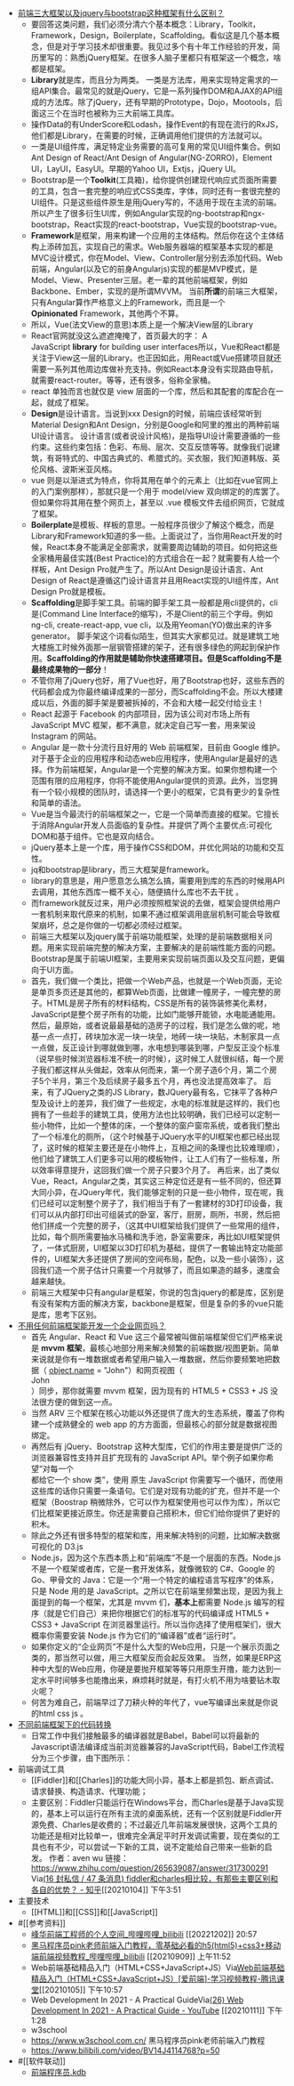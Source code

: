 - [前端三大框架以及jquery与bootstrap这种框架有什么区别？](https://www.zhihu.com/question/304757674)
    - 要回答这类问题，我们必须分清六个基本概念：Library，Toolkit，Framework，Design，Boilerplate，Scaffolding。看似这是几个基本概念，但是对于学习技术却很重要。我见过多个有十年工作经验的开发，简历里写的：熟悉jQuery框架。在很多人脑子里都只有框架这一个概念，啥都是框架。
    - **Library**就是库，而且分为两类。 一类是方法库，用来实现特定需求的一组API集合。最常见的就是jQuery，它是一系列操作DOM和AJAX的API组成的方法库。除了jQuery，还有早期的Prototype，Dojo，Mootools，后面这三个在当时也被称为三大前端工具库。
    - 操作Data的有UnderScore和Lodash，操作Event的有现在流行的RxJS，他们都是Library，在需要的时候，正确调用他们提供的方法就可以。
    - 一类是UI组件库，满足特定业务需要的高可复用的常见UI组件集合。例如Ant Design of React/Ant Design of Angular(NG-ZORRO)，Element UI，LayUI，EasyUI。早期的Yahoo UI，Extjs，jQuery UI。
    - Bootstrap是一个**Toolkit**(工具箱)，给你提供创建现代响应式页面所需要的工具，包含一套完整的响应式CSS类库，字体，同时还有一套很完整的UI组件。只是这些组件原生是用jQuery写的，不适用于现在主流的前端。所以产生了很多衍生UI库，例如Angular实现的ng-bootstrap和ngx-bootstrap，React实现的react-bootstrap，Vue实现的bootstrap-vue。
    - **Framework**是框架，用来构建一个应用的主体结构。然后你在这个主体结构上添砖加瓦，实现自己的需求。Web服务器端的框架基本实现的都是MVC设计模式，你在Model、View、Controller层分别去添加代码。Web前端，Angular(以及它的前身Angularjs)实现的都是MVP模式，是Model、View、Presenter三层。老一辈的其他前端框架，例如Backbone、Ember，实现的是所谓MVVM。 当前**所谓**的前端三大框架，只有Angular算作严格意义上的Framework，而且是一个**Opinionated** Framework，其他两个不算。
    - 所以，Vue(法文View的意思)本质上是一个解决View层的Library
    - React官网就没这么遮遮掩掩了，首页最大的字： A JavaScript **library** for building user interfaces所以，Vue和React都是关注于View这一层的Library。也正因如此，用React或Vue搭建项目就还需要一系列其他周边库做补充支持。例如React本身没有实现路由导航，就需要react-router。等等，还有很多，俗称全家桶。
    - react 单独而言也就仅是 view 层面的一个库，然后和其配套的库配合在一起，就成了框架。
    - **Design**是设计语言。当说到xxx Design的时候，前端应该经常听到Material Design和Ant Design，分别是Google和阿里的推出的两种前端UI设计语言。 设计语言(或者说设计风格)，是指导UI设计需要遵循的一些约束。这些约束包括：色彩、布局、层次、交互反馈等等。就像我们说建筑，有哥特式的、中国古典式的、希腊式的。买衣服，我们知道韩版、英伦风格、波斯米亚风格。
    - vue 则是以渐进式为特点，你将其用在单个的元素上（比如在vue官网上的入门案例那样），那就只是一个用于 model/view 双向绑定的的库罢了。但如果你将其用在整个网页上，甚至以 .vue 模板文件去组织网页，它就成了框架。
    - **Boilerplate**是模板、样板的意思。一般程序员很少了解这个概念，而是Library和Framework知道的多一些。上面说过了，当你用React开发的时候，React本身不能满足全部需求，就需要周边辅助的项目。如何把这些全家桶用最佳实践(Best Practice)的方式组合在一起？就需要有人给一个样板，Ant Design Pro就产生了。所以Ant Design是设计语言、Ant Design of React是遵循这门设计语言并且用React实现的UI组件库，Ant Design Pro就是模板。
    - **Scaffolding**是脚手架工具。前端的脚手架工具一般都是用cli提供的，cli是(Command Line Interface的缩写)，不是Client的前三个字母。例如ng-cli, create-react-app, vue cli，以及用Yeoman(YO)做出来的许多generator。 脚手架这个词看似陌生，但其实大家都见过。就是建筑工地大楼施工时候外面那一层钢管搭建的架子，还有很多绿色的网起到保护作用。**Scaffolding的作用就是辅助你快速搭建项目。但是Scaffolding不是最终成果物的一部分**！
    - 不管你用了jQuery也好，用了Vue也好，用了Bootstrap也好，这些东西的代码都会成为你最终编译成果的一部分，而Scaffolding不会。所以大楼建成以后，外面的脚手架是要被拆掉的，不会和大楼一起交付给业主！
    - React 起源于 Facebook 的内部项目，因为该公司对市场上所有 JavaScript MVC 框架，都不满意，就决定自己写一套，用来架设Instagram 的网站。
    - Angular 是一款十分流行且好用的 Web 前端框架，目前由 Google 维护。对于基于企业的应用程序和动态web应用程序，使用Angular是最好的选择。作为前端框架，Angular是一个完整的解决方案。如果你想构建一个范围有限的应用程序，你将不能使用Angular提供的资源。此外，当您拥有一个较小规模的团队时，请选择一个更小的框架，它具有更少的复杂性和简单的语法。
    - Vue是当今最流行的前端框架之一，它是一个简单而直接的框架。它擅长于消除Angular开发人员面临的复杂性。并提供了两个主要优点:可视化DOM和基于组件。它也是双向结合。
    - jQuery基本上是一个库，用于操作CSS和DOM，并优化网站的功能和交互性。
    - jq和bootstrap是library，而三大框架是framework。
    - library的意思是，用户愿意怎么搞怎么搞，需要用到库的东西的时候用API去调用，其他东西库一概不关心，随便搞什么库也不去干扰 。
    - 而framework就反过来，用户必须按照框架说的去做，框架会提供给用户一套机制来取代原来的机制，如果不通过框架调用底层机制可能会导致框架崩坏，总之是你做的一切都必须经过框架。
    - 前端三大框架以及jquery属于前端功能框架，处理的是前端数据相关问题。用来实现前端完整的解决方案，主要解决的是前端性能方面的问题。 Bootstrap是属于前端UI框架，主要用来实现前端页面以及交互问题，更偏向于UI方面。
    - 首先，我们做一个类比，把做一个Web产品，也就是一个Web页面，无论是单页多页还是其他的，都算Web页面，比做建一幢房子，一幢完整的房子。HTML是房子所有的材料结构，CSS是所有的装饰装修美化素材，JavaScript是整个房子所有的功能，比如门能够开能锁，水电能通能用。 然后，最原始，或者说最最基础的造房子的过程，我们是怎么做的呢，地基一点一点打，砖块加水泥一块一块垒，地砖一块一块贴，木制家具一点一点做，反正设计到哪就做到哪，水电想到哪装到哪，户型反正没个标准（说早些时候浏览器标准不统一的时候），这时候工人就很纠结，每一个房子我们都这样从头做起，效率从何而来，第一个房子造6个月，第二个房子5个半月，第三个及后续房子最多五个月，再也没法提高效率了。 后来，有了JQuery之类的JS Library，数JQuery最有名，它抹平了各种户型及设计上的差异，我们做了一些规定，水电的标准就是这样的，我们也拥有了一些趁手的建筑工具，使用方法也比较明确，我们已经可以定制一些小物件，比如一个整体的床，一个整体的窗户窗帘系统，或者我们整出了一个标准化的厕所，（这个时候基于JQuery水平的UI框架也都已经出现了，这时候的框架主要还是在小物件上，互相之间的条理也比较难理顺），他们给了建筑工人们更多可以用的模板物件，让工人们有了一些标准，所以效率得意提升，这回我们做一个房子只要3个月了。 再后来，出了类似Vue，React，Angular之类，其实这三种定位还是有一些不同的，但还算大同小异，在JQuery年代，我们能够定制的只是一些小物件，现在呢，我们已经可以定制整个房子了，我们相当于有了一套建材的3D打印设备，我们可以从内部打印出可组装式的卧室，客厅，厨房，厕所，书房，然后把他们拼成一个完整的房子，（这其中UI框架给我们提供了一些常用的组件，比如，每个厕所需要抽水马桶和洗手池，卧室需要床，再比如UI框架提供了，一体式厨房，UI框架以3D打印机为基础，提供了一套输出特定功能部件的，UI框架大多还提供了房间的空间布局，配色，以及一些小装饰），这回我们造一个房子估计只需要一个月就够了，而且如果造的越多，速度会越来越快。
    - 前端三大框架中只有angular是框架，你说的包含jquery的都是库，区别是有没有架构方面的解决方案，backbone是框架，但是复杂的多的vue只能是库，思考下区别。
- [不用任何前端框架能开发一个企业网页吗？](https://www.zhihu.com/question/338882638)
    - 首先 Angular、React 和 Vue 这三个最常被叫做前端框架但它们严格来说是 **mvvm 框架**，最核心地部分用来解决频繁的前端数据/视图更新。简单来说就是你有一堆数据或者希望用户输入一堆数据，然后你要频繁地把数据（ [object.name](https://link.zhihu.com/?target=http%3A//object.name) = "John"）和网页视图（<div>John</div>）同步，那你就需要 mvvm 框架，因为现有的 HTML5 + CSS3 + JS 没法很方便的做到这一点。
    - 当然 ARV 三个框架在核心功能以外还提供了庞大的生态系统，覆盖了你构建一个成熟健全的 web app 的方方面面，但最核心的部分就是数据视图绑定。
    - 再然后有 jQuery、Bootstrap 这种大型库，它们的作用主要是提供广泛的浏览器兼容性支持并且扩充现有的 JavaScript API。举个例子如果你希望“对每一个 <div> 都给它一个 show 类”，使用 原生 JavaScript 你需要写一个循环，而使用这些库的话你只需要一条语句。它们是对现有功能的扩充，但并不是一个框架（Boostrap 稍微除外，它可以作为框架使用也可以作为库），所以它们比框架更接近原生。你还是需要自己搭积木，但它们给你提供了更好的积木。
    - 除此之外还有很多特型的框架和库，用来解决特别的问题，比如解决数据可视化的 D3.js
    - Node.js，因为这个东西本质上和“前端库”不是一个层面的东西。Node.js 不是一个框架或者库，它是一套开发体系，就像微软的 C#、Google 的 Go、甲骨文的 Java：它是一个“用一个特定的编程语言写程序”的体系，只是 Node 用的是 JavaScript。之所以它在前端里频繁出现，是因为我上面提到的每一个框架，尤其是 mvvm 们，**基本上**都需要 Node.js 编写的程序（就是它们自己）来把你根据它们的标准写的代码编译成 HTML5 + CSS3 + JavaScript 在浏览器里运行。所以当你选择了使用框架们，很大概率你需要安装 Node.js 作为它们的“编译器”或者“运行时”。
    - 如果你定义的“企业网页”不是什么大型的Web应用，只是一个展示页面之类的，那当然可以做，用三大框架反而会起反效果。 当然，如果是ERP这种中大型的Web应用，你硬是要抛开框架等等只用原生开撸，能力达到一定水平时间够多也能撸出来，麻烦耗时就是，有打火机不用为啥要钻木取火呢？
    - 何苦为难自己，前端早过了刀耕火种的年代了，vue写编译出来就是你说的html css js 。
- [不同前端框架下的代码转换](https://www.jiqizhixin.com/articles/2019-03-20-10)
    - 日常工作中我们接触最多的编译器就是Babel，Babel可以将最新的Javascript语法编译成当前浏览器兼容的JavaScript代码，Babel工作流程分为三个步骤，由下图所示：
- 前端调试工具
    - [[Fiddler]]和[[Charles]]的功能大同小异，基本上都是抓包、断点调试、请求替换、构造请求、代理功能；
    - 主要区别：Fiddler只能运行在Windows平台，而Charles是基于Java实现的，基本上可以运行在所有主流的桌面系统，还有一个区别就是Fiddler开源免费、Charles是收费的；不过最近几年前端发展很快，这两个工具的功能还是相对比较单一，很难完全满足平时开发调试需要，现在类似的工具也有不少，可以尝试一下新的工具，说不定能给自己带来一些新的启发。
作者：aven wu
链接：https://www.zhihu.com/question/265639087/answer/317300291
Via[(16 封私信 / 47 条消息) fiddler和charles相比较，有那些主要区别和各自的优势？ - 知乎](https://www.zhihu.com/question/265639087)[[20210104]] 下午3:51
-  主要技术
    - [[HTML]]和[[CSS]]和[[JavaScript]]
- #[[参考资料]]
    - [峰华前端工程师的个人空间_哔哩哔哩_bilibili](https://space.bilibili.com/302954484?spm_id_from=333.788.b_636f6d6d656e74.77) [[20221202]] 20:57 
    - [黑马程序员pink老师前端入门教程，零基础必看的h5(html5)+css3+移动端前端视频教程_哔哩哔哩_bilibili](https://www.bilibili.com/video/BV14J4114768?p=10) [[20210909]] 上午11:52
    - Web前端基础精品入门（HTML+CSS+JavaScript+JS）Via[Web前端基础精品入门（HTML+CSS+JavaScript+JS）[爱前端]-学习视频教程-腾讯课堂](https://ke.qq.com/course/386305?taid=3372150623167745)[[20210105]] 下午10:57
    - Web Development In 2021 - A Practical GuideVia[(26) Web Development In 2021 - A Practical Guide - YouTube](https://www.youtube.com/watch?v=VfGW0Qiy2I0) [[20210111]] 下午1:28
    - w3school
	+ https://www.w3school.com.cn/
黑马程序员pink老师前端入门教程
	+ https://www.bilibili.com/video/BV14J4114768?p=50
- #[[软件联动]]
    - [前端程序员.kdb](hook://file/tXpLnxFw2?p=Y29tfmFwcGxlfkNsb3VkRG9jcy9Lbm93bGVkZ2UgZGF0YWJhc2UgYnVpbGRlcg==&n=%E5%89%8D%E7%AB%AF%E7%A8%8B%E5%BA%8F%E5%91%98.kdb)
